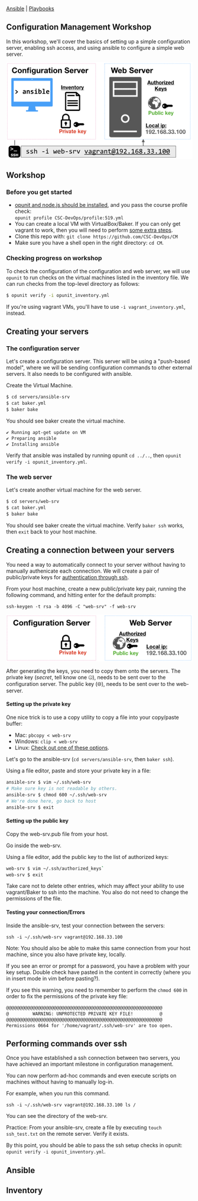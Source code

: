 [Ansible](Ansible.md) | [Playbooks](Playbooks.md)

Configuration Management Workshop
----------------------------------

In this workshop, we'll cover the basics of setting up a simple configuration server, enabling ssh access, and using ansible to configure a simple web server.

![image](img/ansible-setup.png)


## Workshop

### Before you get started

* [opunit and node.js should be installed](https://github.com/CSC-DevOps/profile#opunit), and you pass the course profile check:  
   `opunit profile CSC-DevOps/profile:519.yml`
* You can create a local VM with VirtualBox/Baker. If you can only get vagrant to work, then you will need to perform [some extra steps](VM.md).
* Clone this repo with: `git clone https://github.com/CSC-DevOps/CM` 
* Make sure you have a shell open in the right directory: `cd CM`.

### Checking progress on workshop

To check the configuration of the configuration and web server, we will use `opunit` to run checks on the virtual machines listed in the inventory file. We can run checks from the top-level directory as follows: 

```bash
$ opunit verify -i opunit_inventory.yml
```

If you're using vagrant VMs, you'll have to use `-i vagrant_inventory.yml`, instead.

## Creating your servers 

### The configuration server

Let's create a configuration server. This server will be using a "push-based model", where we will be sending configuration commands to other external servers. It also needs to be configured with ansible.

Create the Virtual Machine.

```bash
$ cd servers/ansible-srv
$ cat baker.yml
$ baker bake
```

You should see baker create the virtual machine.

```
✔ Running apt-get update on VM
✔ Preparing ansible
✔ Installing ansible
```

Verify that ansible was installed by running opunit `cd ../..`, then `opunit verify -i opunit_inventory.yml`.

### The web server

Let's create another virtual machine for the web server. 

```bash
$ cd servers/web-srv
$ cat baker.yml
$ baker bake
```

You should see baker create the virtual machine. Verify `baker ssh` works, then `exit` back to your host machine.

## Creating a connection between your servers

You need a way to automatically connect to your server without having to manually authenicate each connection. We will create a pair of public/private keys for [authentication through ssh](https://www.ssh.com/ssh/public-key-authentication#sec-Asymmetric-Cryptography-Algorithms).

From your host machine, create a new public/private key pair, running the following command, and hitting enter for the default prompts:

    ssh-keygen -t rsa -b 4096 -C "web-srv" -f web-srv

![ssh connection](img/connection.png)

After generating the keys, you need to copy them onto the servers. The private key (*secret*, tell know one 🤐), needs to be sent over to the configuration server. The public key (🌐), needs to be sent over to the web-server.

#### Setting up the private key

One nice trick is to use a copy utility to copy a file into your copy/paste buffer:

* Mac: `pbcopy < web-srv`
* Windows: `clip < web-srv`
* Linux: [Check out one of these options](https://superuser.com/a/288333/862331).

Let's go to the ansible-srv (`cd servers/ansible-srv`, then `baker ssh`).

Using a file editor, paste and store your private key in a file:

```bash
ansible-srv $ vim ~/.ssh/web-srv
# Make sure key is not readable by others.
ansible-srv $ chmod 600 ~/.ssh/web-srv
# We're done here, go back to host
ansible-srv $ exit
```

#### Setting up the public key

Copy the web-srv.pub file from your host.

Go inside the web-srv.

Using a file editor, add the public key to the list of authorized keys:

```bash
web-srv $ vim ~/.ssh/authorized_keys`
web-srv $ exit
```

Take care not to delete other entries, which may affect your ability to use vagrant/Baker to ssh into the machine. You also do not need to change the permissions of the file.

#### Testing your connection/Errors

Inside the ansible-srv, test your connection between the servers:

    ssh -i ~/.ssh/web-srv vagrant@192.168.33.100

Note: You should also be able to make this same connection from your host machine, since you also have private key, locally.

If you see an error or prompt for a password, you have a problem with your key setup. Double check have pasted in the content in correctly (where you in insert mode in vim before pasting?). 

If you see this warning, you need to remember to perform the `chmod 600` in order to fix the permissions of the private key file:

```
@@@@@@@@@@@@@@@@@@@@@@@@@@@@@@@@@@@@@@@@@@@@@@@@@@@@@@@@@@@
@         WARNING: UNPROTECTED PRIVATE KEY FILE!          @
@@@@@@@@@@@@@@@@@@@@@@@@@@@@@@@@@@@@@@@@@@@@@@@@@@@@@@@@@@@
Permissions 0664 for '/home/vagrant/.ssh/web-srv' are too open.
```

## Performing commands over ssh

Once you have established a ssh connection between two servers, you have achieved an important milestone in configuration management.

You can now perform ad-hoc commands and even execute scripts on machines without having to manually log-in.

For example, when you run this command.

    ssh -i ~/.ssh/web-srv vagrant@192.168.33.100 ls /

You can see the directory of the web-srv.

Practice: From your ansible-srv, create a file by executing `touch ssh_test.txt` on the remote server. Verify it exists.

By this point, you should be able to pass the ssh setup checks in opunit: `opunit verify -i opunit_inventory.yml`.

## Ansible



## Inventory

